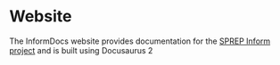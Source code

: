 # Website

The InformDocs website provides documentation for the [SPREP Inform project](https://docs.pacific-data.sprep.org/docs/inform/introduction) and is built using Docusaurus 2

